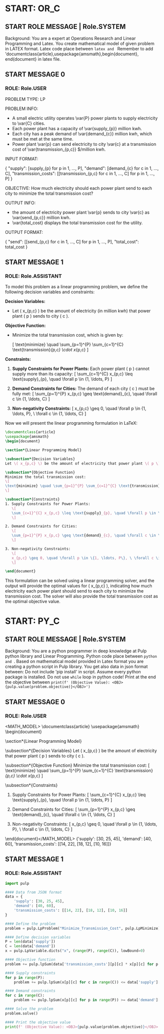 # START: OR_C 
## START ROLE MESSAGE | Role.SYSTEM 
Background: You are a expert at Operations Research and Linear Programming and Latex. You create mathematical model of given problem in LATEX format. Latex code place between ```latex and ``` Remember to add 'documentclass{article},usepackage{amsmath},begin{document}, end{document} in latex file. 
## START MESSAGE 0 
### ROLE: Role.USER
<DESCRIPTION>
PROBLEM TYPE: LP

PROBLEM INFO:

- A small electric utility operates \var{P} power plants to supply electricity to \var{C} cities.
- Each power plant has a capacity of \var{supply_{p}} million kwh.
- Each city has a peak demand of \var{demand_{c}} million kwh, which must be met at the same time.
- Power plant \var{p} can send electricity to city \var{c} at a transmission cost of \var{transmission_{p,c}} $/million kwh.

INPUT FORMAT: 

{
    "supply": [supply_{p} for p in 1, ..., P],
    "demand": [demand_{c} for c in 1, ..., C],
    "transmission_costs": [[transmission_{p,c} for c in 1, ..., C] for p in 1, ..., P]
}

OBJECTIVE: How much electricity should each power plant send to each city to minimize the total transmission cost?

OUTPUT INFO:

- the amount of electricity power plant \var{p} sends to city \var{c} as \var{send_{p,c}} million kwh.
- \var{total_cost} displays the total transmission cost for the utility.

OUTPUT FORMAT:

{
    "send": [[send_{p,c} for c in 1, ..., C] for p in 1, ..., P],
    "total_cost": total_cost
}

</DESCRIPTION>


## START MESSAGE 1 
### ROLE: Role.ASSISTANT
To model this problem as a linear programming problem, we define the following decision variables and constraints:

**Decision Variables:**
- Let \( x_{p,c} \) be the amount of electricity (in million kwh) that power plant \( p \) sends to city \( c \).

**Objective Function:**
- Minimize the total transmission cost, which is given by:
  
  \[
  \text{minimize} \quad \sum_{p=1}^{P} \sum_{c=1}^{C} \text{transmission}_{p,c} \cdot x_{p,c}
  \]

**Constraints:**
1. **Supply Constraints for Power Plants:**
   Each power plant \( p \) cannot supply more than its capacity:
   \[
   \sum_{c=1}^{C} x_{p,c} \leq \text{supply}_{p}, \quad \forall p \in \{1, \ldots, P\}
   \]

2. **Demand Constraints for Cities:**
   The demand of each city \( c \) must be fully met:
   \[
   \sum_{p=1}^{P} x_{p,c} \geq \text{demand}_{c}, \quad \forall c \in \{1, \ldots, C\}
   \]

3. **Non-negativity Constraints:**
   \[
   x_{p,c} \geq 0, \quad \forall p \in \{1, \ldots, P\}, \ \forall c \in \{1, \ldots, C\}
   \]

Now we will present the linear programming formulation in LaTeX:

```latex
\documentclass{article}
\usepackage{amsmath}
\begin{document}

\section*{Linear Programming Model}

\subsection*{Decision Variables}
Let \( x_{p,c} \) be the amount of electricity that power plant \( p \) sends to city \( c \).

\subsection*{Objective Function}
Minimize the total transmission cost:
\[
\text{minimize} \quad \sum_{p=1}^{P} \sum_{c=1}^{C} \text{transmission}_{p,c} \cdot x_{p,c}
\]

\subsection*{Constraints}
1. Supply Constraints for Power Plants:
   \[
   \sum_{c=1}^{C} x_{p,c} \leq \text{supply}_{p}, \quad \forall p \in \{1, \ldots, P\}
   \]

2. Demand Constraints for Cities:
   \[
   \sum_{p=1}^{P} x_{p,c} \geq \text{demand}_{c}, \quad \forall c \in \{1, \ldots, C\}
   \]

3. Non-negativity Constraints:
   \[
   x_{p,c} \geq 0, \quad \forall p \in \{1, \ldots, P\}, \ \forall c \in \{1, \ldots, C\}
   \]

\end{document}
```

This formulation can be solved using a linear programming solver, and the output will provide the optimal values for \( x_{p,c} \), indicating how much electricity each power plant should send to each city to minimize the transmission cost. The solver will also provide the total transmission cost as the optimal objective value.

# START: PY_C 
## START ROLE MESSAGE | Role.SYSTEM 
Background: You are a python programmer in deep knowledge at Pulp python library and Linear Programming. Python code place between ```python and ```. Based on mathematical model provided in Latex format you are creating a python script in Pulp library. You get also data in json format between: <DATA></DATA> Do not include 'pip install' in script. Assume every python package is installed. Do not use `while` loop in python code! Print at the end the objective between <OBJ></OBJ> `print(f' (Objective Value): <OBJ>{pulp.value(problem.objective)}</OBJ>')` 
## START MESSAGE 0 
### ROLE: Role.USER
<MATH_MODEL>
\documentclass{article}
\usepackage{amsmath}
\begin{document}

\section*{Linear Programming Model}

\subsection*{Decision Variables}
Let \( x_{p,c} \) be the amount of electricity that power plant \( p \) sends to city \( c \).

\subsection*{Objective Function}
Minimize the total transmission cost:
\[
\text{minimize} \quad \sum_{p=1}^{P} \sum_{c=1}^{C} \text{transmission}_{p,c} \cdot x_{p,c}
\]

\subsection*{Constraints}
1. Supply Constraints for Power Plants:
   \[
   \sum_{c=1}^{C} x_{p,c} \leq \text{supply}_{p}, \quad \forall p \in \{1, \ldots, P\}
   \]

2. Demand Constraints for Cities:
   \[
   \sum_{p=1}^{P} x_{p,c} \geq \text{demand}_{c}, \quad \forall c \in \{1, \ldots, C\}
   \]

3. Non-negativity Constraints:
   \[
   x_{p,c} \geq 0, \quad \forall p \in \{1, \ldots, P\}, \ \forall c \in \{1, \ldots, C\}
   \]

\end{document}</MATH_MODEL>
<DATA>
{'supply': [30, 25, 45], 'demand': [40, 60], 'transmission_costs': [[14, 22], [18, 12], [10, 16]]}</DATA>


## START MESSAGE 1 
### ROLE: Role.ASSISTANT
```python
import pulp

#### Data from JSON format
data = {
    'supply': [30, 25, 45],
    'demand': [40, 60],
    'transmission_costs': [[14, 22], [18, 12], [10, 16]]
}

#### Define the problem
problem = pulp.LpProblem("Minimize_Transmission_Cost", pulp.LpMinimize)

#### Define decision variables
P = len(data['supply'])
C = len(data['demand'])
x = pulp.LpVariable.dicts("x", (range(P), range(C)), lowBound=0)

#### Objective function
problem += pulp.lpSum(data['transmission_costs'][p][c] * x[p][c] for p in range(P) for c in range(C))

#### Supply constraints
for p in range(P):
    problem += pulp.lpSum(x[p][c] for c in range(C)) <= data['supply'][p], f"Supply_Constraint_{p}"

#### Demand constraints
for c in range(C):
    problem += pulp.lpSum(x[p][c] for p in range(P)) >= data['demand'][c], f"Demand_Constraint_{c}"

#### Solve the problem
problem.solve()

#### Print the objective value
print(f' (Objective Value): <OBJ>{pulp.value(problem.objective)}</OBJ>')
```

